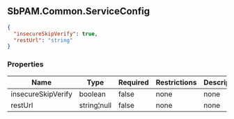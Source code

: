 
<h2 id="tocS_SbPAM.Common.ServiceConfig">SbPAM.Common.ServiceConfig</h2>

<a id="schemasbpam.common.serviceconfig"></a>
<a id="schema_SbPAM.Common.ServiceConfig"></a>
<a id="tocSsbpam.common.serviceconfig"></a>
<a id="tocssbpam.common.serviceconfig"></a>

```json
{
  "insecureSkipVerify": true,
  "restUrl": "string"
}

```

### Properties

|Name|Type|Required|Restrictions|Description|
|---|---|---|---|---|
|insecureSkipVerify|boolean|false|none|none|
|restUrl|string¦null|false|none|none|


